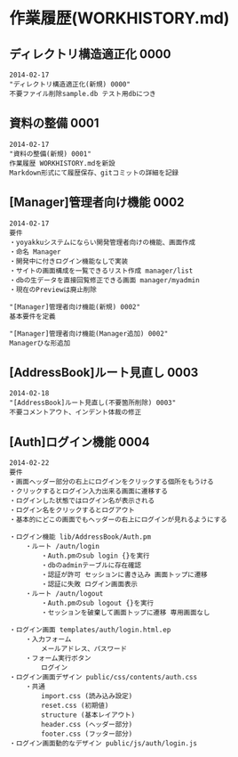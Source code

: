 # 作業履歴(WORKHISTORY.md)

## ディレクトリ構造適正化 0000
    2014-02-17
    "ディレクトリ構造適正化(新規) 0000"
    不要ファイル削除sample.db テスト用dbにつき

## 資料の整備 0001
    2014-02-17
    "資料の整備(新規) 0001"
    作業履歴 WORKHISTORY.mdを新設
    Markdown形式にて履歴保存、gitコミットの詳細を記録

## [Manager]管理者向け機能 0002
    2014-02-17
    要件
    ・yoyakkuシステムにならい開発管理者向けの機能、画面作成
    ・命名 Manager
    ・開発中に付きログイン機能なしで実装
    ・サイトの画面構成を一覧できるリスト作成 manager/list
    ・dbの生データを直接回覧修正できる画面 manager/myadmin
    ・現在のPreviewは廃止削除

    "[Manager]管理者向け機能(新規) 0002"
    基本要件を定義

    "[Manager]管理者向け機能(Manager追加) 0002"
    Managerひな形追加

## [AddressBook]ルート見直し 0003
    2014-02-18
    "[AddressBook]ルート見直し(不要箇所削除) 0003"
    不要コメントアウト、インデント体裁の修正

## [Auth]ログイン機能 0004
    2014-02-22
    要件
    ・画面ヘッダー部分の右上にログインをクリックする個所をもうける
    ・クリックするとログイン入力出来る画面に遷移する
    ・ログインした状態ではログイン名が表示される
    ・ログイン名をクリックするとログアウト
    ・基本的にどこの画面でもヘッダーの右上にログインが見れるようにする

    ・ログイン機能 lib/AddressBook/Auth.pm
        ・ルート /autn/login
            ・Auth.pmのsub login {}を実行
            ・dbのadminテーブルに存在確認
            ・認証が許可 セッションに書き込み 画面トップに遷移
            ・認証に失敗 ログイン画面表示
        ・ルート /autn/logout
            ・Auth.pmのsub logout {}を実行
            ・セッションを破棄して画面トップに遷移 専用画面なし

    ・ログイン画面 templates/auth/login.html.ep
        ・入力フォーム
            メールアドレス、パスワード
        ・フォーム実行ボタン
            ログイン
    ・ログイン画面デザイン public/css/contents/auth.css
        ・共通
            import.css (読み込み設定)
            reset.css (初期値)
            structure (基本レイアウト)
            header.css (ヘッダー部分)
            footer.css (フッター部分)
    ・ログイン画面動的なデザイン public/js/auth/login.js

